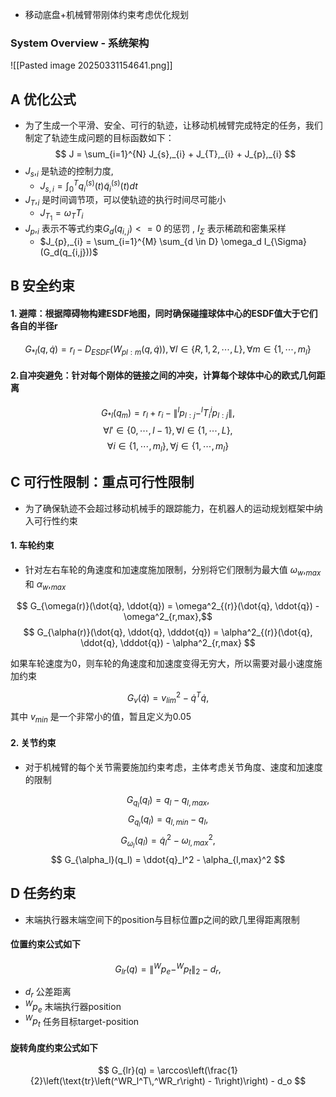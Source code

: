*  移动底盘+机械臂带刚体约束考虑优化规划
### System Overview - 系统架构
![[Pasted image 20250331154641.png]]

## A 优化公式
* 为了生成一个平滑、安全、可行的轨迹，让移动机械臂完成特定的任务，我们制定了轨迹生成问题的目标函数如下：
$$
J = \sum_{i=1}^{N} J_{s},_{i} + J_{T},_{i} + J_{p},_{i}
$$
* $J_{s},_{i}$  是轨迹的控制力度, 
  *  $J_{s,i} = \int_0^T q_i^{(s)}(t)\tilde{q}_i^{(s)}(t)dt$
* $J_{T},_{i}$ 是时间调节项，可以使轨迹的执行时间尽可能小
  * $J_{T_1} = \omega_T T_i$ 
* $J_{p},_{i}$ 表示不等式约束$G_d(q_{i,j})<=0$ 的惩罚 , $I_{\Sigma}$ 表示稀疏和密集采样
  * $J_{p},_{i} = \sum_{i=1}^{M} \sum_{d \in D} \omega_d I_{\Sigma} (G_d(q_{i,j}))$  
  


## B 安全约束
####  1. 避障：根据障碍物构建ESDF地图，同时确保碰撞球体中心的ESDF值大于它们各自的半径r
$$ G_{*l}(q, \dot{q}) = r_l - D_{ESDF}(W_{pl:m}(q, \dot{q})), \forall l \in \{R,1,2,\cdots,L\}, \forall m \in \{1,\cdots,m_l\} $$
#### 2.自冲突避免：针对每个刚体的链接之间的冲突，计算每个球体中心的欧式几何距离
$$ G_{*l}(q_m) = r_l + r_i - \|^lp_{l:j} - ^lT_i^ip_{l:j}\|,$$
$$ \forall l' \in \{0,\cdots,l-1\}, \forall l \in \{1,\cdots,L\}, $$
$$ \forall i \in \{1,\cdots,m_l\}, \forall j \in \{1,\cdots,m_l\} $$

## C 可行性限制：重点可行性限制
*  为了确保轨迹不会超过移动机械手的跟踪能力，在机器人的运动规划框架中纳入可行性约束
#### 1. 车轮约束
* 针对左右车轮的角速度和加速度施加限制，分别将它们限制为最大值 $\omega_{w},_{max}$  和 $\alpha_{w},_{max}$


$$ G_{\omega(r)}(\dot{q}, \ddot{q}) = \omega^2_{(r)}(\dot{q}, \ddot{q}) - \omega^2_{r,max},$$
$$ G_{\alpha(r)}(\dot{q}, \ddot{q}, \dddot{q}) = \alpha^2_{(r)}(\dot{q}, \ddot{q}, \dddot{q}) - \alpha^2_{r,max} $$

如果车轮速度为0，则车轮的角速度和加速度变得无穷大，所以需要对最小速度施加约束

$$ G_v(\dot{q}) = v^2_{lim} - \dot{q}^T\dot{q},$$
其中 $v_{min}$ 是一个非常小的值，暂且定义为0.05   

#### 2. 关节约束
* 对于机械臂的每个关节需要施加约束考虑，主体考虑关节角度、速度和加速度的限制

$$ G_{q_l}(q_l) = q_l - q_{l,max}, $$ $$ G_{q_l}(q_l) = q_{l,min} - q_l, $$ $$ G_{\omega_l}(q_l) = \dot{q}_l^2 - \omega_{l,max}^2, $$ $$ G_{\alpha_l}(q_l) = \ddot{q}_l^2 - \alpha_{l,max}^2 $$ 

## D 任务约束
* 末端执行器末端空间下的position与目标位置p之间的欧几里得距离限制
####  位置约束公式如下
$$ G_{lr}(q) = \|^Wp_e - ^Wp_t\|_2 - d_r, $$
* $d_{r}$ 公差距离
* $^Wp_e$  末端执行器position
* $^Wp_t$ 任务目标target-position 

#### 旋转角度约束公式如下
$$ G_{lr}(q) = \arccos\left(\frac{1}{2}\left(\text{tr}\left(^WR_l^T\,^WR_r\right) - 1\right)\right) - d_o $$ 

